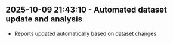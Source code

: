 ## 2025-10-09 21:43:10 - Automated dataset update and analysis
- Reports updated automatically based on dataset changes
